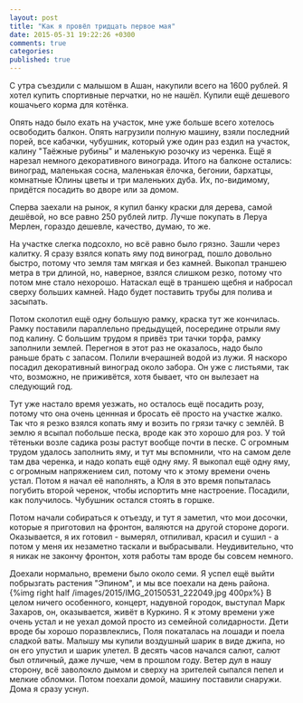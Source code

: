 ```yaml
---
layout: post
title: "Как я провёл тридцать первое мая"
date: 2015-05-31 19:22:26 +0300
comments: true
categories: 
published: true
---
```

С утра съездили с малышом в Ашан, накупили всего на 1600 рублей. Я хотел купить спортивные перчатки, но не нашёл. Купили ещё дешевого кошачьего корма для котёнка.

Опять надо было ехать на участок, мне уже больше всего хотелось освободить балкон. Опять нагрузили полную машину, взяли последний порей, все кабачки, чубушник, который уже один раз ездил на участок, калину "Таёжные рубины" и маленькую розочку из черенка. Ещё я нарезал немного декоративного винограда. Итого на балконе остались: виноград, маленькая сосна, маленькая ёлочка, бегонии, бархатцы, комнатные Юлины цветы и три маленьких дуба. Их, по-видимому, придётся посадить во дворе или за домом.

Сперва заехали на рынок, я купил банку краски для дерева, самой дешёвой, но все равно 250 рублей литр. Лучше покупать в Леруа Мерлен, гораздо дешевле, качество, думаю, то же.

На участке слегка подсохло, но всё равно было грязно. Зашли через калитку. Я сразу взялся копать яму под виноград, пошло довольно быстро, потому что земля там мягкая и без камней. Выкопал траншею метра в три длиной, но, наверное, взялся слишком резко, потому что потом мне стало нехорошо. Натаскал ещё в траншею щебня и набросал сверху больших камней. Надо будет поставить трубы для полива и засыпать.

Потом сколотил ещё одну большую рамку, краска тут же кончилась. Рамку поставили параллельно предыдущей, посередине отрыли яму под калину. С большим трудом я привёз три тачки торфа, рамку заполнили землей. Перегноя в этот раз не оказалось, надо было раньше брать с запасом. Полили вчерашней водой из лужи. Я наскоро посадил декоративный виноград около забора. Он уже с листьями, так что, возможно, не приживётся, хотя бывает, что он вылезает на следующий год.

Тут уже настало время уезжать, но осталось ещё посадить розу, потому что она очень ценнная и бросать её просто на участке жалко. Так что я резко взялся копать яму и возить по грязи тачку с землёй. В землю я всыпал побольше песка, вроде как это хорошо для роз. У той тётеньки возле садика розы растут вообще почти в песке. С огромным трудом удалось заполнить яму, и тут мы вспомнили, что на самом деле там два черенка, и надо копать ещё одну яму. Я выкопал ещё одну яму, с огромным напряжением сил, потому что к этому времени очень устал. Потом я начал её наполнять, а Юля в это время попыталась погубить второй черенок, чтобы испортить мне настроение. Посадили, как получилось. Чубушник остался стоять в горшке.

Потом начали собираться  к отъезду, и тут я заметил, что мои досочки, которые я приготовил на фронтон, валяются на другой стороне дороги. Оказывается, я их готовил - вымерял, отпиливал, красил и сушил - а потом у меня их незаметно таскали и выбрасывали. Неудивительно, что я никак не закончу фронтон, хотя работы там вроде бы совсем немного. 

Доехали нормально, времени было около семи. Я успел ещё выйти побрызгать растения "Эпином", и мы все поехали на день района. {%img right half /images/2015/IMG_20150531_222049.jpg 400px%} В целом ничего особенного, концерт, надувной городок, выступал Марк Захаров, он, оказывается, живёт в Куркино. Я к этому времени уже очень устал и не уехал домой просто из семейной солидарности. Дети вроде бы хорошо поразвлеклись, Поля покаталась на лошади и поела сладкой ваты. Малышу мы купили воздушный шарик в виде джипа, но он его упустил и шарик улетел. В десять часов начался салют, салют был отличный, даже лучше, чем в прошлом году. Ветер дул в нашу сторону, всё заволокло дымом и сверху на зрителей сыпался пепел и мелкие обломки. Потом поехали домой, машину поставили снаружи. Дома я сразу уснул.